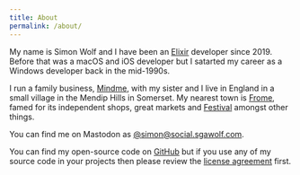 ```yaml
---
title: About
permalink: /about/
---
```


My name is Simon Wolf and I have been an [Elixir](https://elixir-lang.org) developer since 2019. Before that was a macOS and iOS developer but I satarted my career as a Windows developer back in the mid-1990s.

I run a family business, [Mindme](https://mindme.care), with my sister and I live in England in a small village in the Mendip Hills in Somerset. My nearest town is [Frome](http://www.discoverfrome.co.uk/frome/), famed for its independent shops, great markets and [Festival](http://www.fromefestival.co.uk) amongst other things.

You can find me on Mastodon as [@simon@social.sgawolf.com](https://social.sgawolf.com/@simon).

You can find my open-source code on [GitHub](https://github.com/simon-wolf) but if you use any of my source code in your projects then please review the [license agreement](../license_agreement) first.
